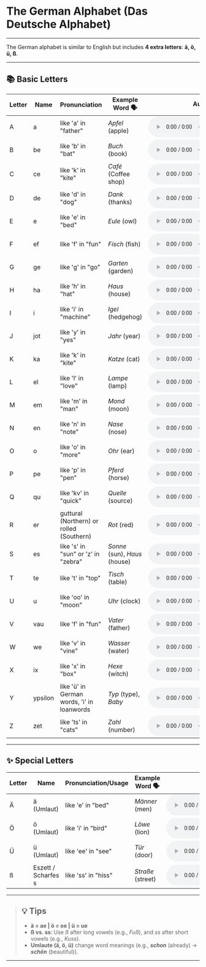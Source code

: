 # The German Alphabet (Das Deutsche Alphabet)

---

The German alphabet is similar to English but includes **4 extra letters**: **ä, ö, ü, ß**.

---

## 📚 Basic Letters

| Letter | Name  | Pronunciation                     | Example Word 🗣️ | Audio 🔊 |
|--------|-------|-----------------------------------|------------------|----------|
| A      | a     | like 'a' in "father"             | *Apfel* (apple)  | <audio controls controlslist="nodownload" src="../assets/audio/A.m4a"/>          |
| B      | be    | like 'b' in "bat"                | *Buch* (book)    | <audio controls controlslist="nodownload" src="../assets/audio/B.m4a"/>         |
| C      | ce    | like 'k' in "kite"               | *Café* (Coffee shop) | <audio controls controlslist="nodownload" src="../assets/audio/C.m4a"/>     |
| D      | de    | like 'd' in "dog"                | *Dank* (thanks)  | <audio controls controlslist="nodownload" src="../assets/audio/D.m4a"/>         |
| E      | e     | like 'e' in "bed"                | *Eule* (owl)     | <audio controls controlslist="nodownload" src="../assets/audio/E.m4a"/>         |
| F      | ef    | like 'f' in "fun"                | *Fisch* (fish)   | <audio controls controlslist="nodownload" src="../assets/audio/F.m4a"/>         |
| G      | ge    | like 'g' in "go"                 | *Garten* (garden)| <audio controls controlslist="nodownload" src="../assets/audio/G.m4a"/>         |
| H      | ha    | like 'h' in "hat"                | *Haus* (house)   | <audio controls controlslist="nodownload" src="../assets/audio/H.m4a"/>         |
| I      | i     | like 'i' in "machine"            | *Igel* (hedgehog)| <audio controls controlslist="nodownload" src="../assets/audio/I.m4a"/>         |
| J      | jot   | like 'y' in "yes"                | *Jahr* (year)    | <audio controls controlslist="nodownload" src="../assets/audio/J.m4a"/>         |
| K      | ka    | like 'k' in "kite"               | *Katze* (cat)    | <audio controls controlslist="nodownload" src="../assets/audio/K.m4a"/>         |
| L      | el    | like 'l' in "love"               | *Lampe* (lamp)   | <audio controls controlslist="nodownload" src="../assets/audio/L.m4a"/>         |
| M      | em    | like 'm' in "man"                | *Mond* (moon)    | <audio controls controlslist="nodownload" src="../assets/audio/M.m4a"/>         |
| N      | en    | like 'n' in "note"               | *Nase* (nose)    | <audio controls controlslist="nodownload" src="../assets/audio/N.m4a"/>         |
| O      | o     | like 'o' in "more"               | *Ohr* (ear)      | <audio controls controlslist="nodownload" src="../assets/audio/O.m4a"/>         |
| P      | pe    | like 'p' in "pen"                | *Pferd* (horse)  | <audio controls controlslist="nodownload" src="../assets/audio/P.m4a"/>         |
| Q      | qu    | like 'kv' in "quick"             | *Quelle* (source)| <audio controls controlslist="nodownload" src="../assets/audio/Q.m4a"/>         |
| R      | er    | guttural (Northern) or rolled (Southern) | *Rot* (red) | <audio controls controlslist="nodownload" src="../assets/audio/R.m4a"/>         |
| S      | es    | like 's' in "sun" or 'z' in "zebra" | *Sonne* (sun), *Haus* (house) | <audio controls controlslist="nodownload" src="../assets/audio/S.m4a"/>         |
| T      | te    | like 't' in "top"                | *Tisch* (table)  | <audio controls controlslist="nodownload" src="../assets/audio/T.m4a"/>         |
| U      | u     | like 'oo' in "moon"              | *Uhr* (clock)    | <audio controls controlslist="nodownload" src="../assets/audio/U.m4a"/>         |
| V      | vau   | like 'f' in "fun"                | *Vater* (father) | <audio controls controlslist="nodownload" src="../assets/audio/V.m4a"/>        |
| W      | we    | like 'v' in "vine"               | *Wasser* (water) | <audio controls controlslist="nodownload" src="../assets/audio/W.m4a"/>         |
| X      | ix    | like 'x' in "box"                | *Hexe* (witch)   | <audio controls controlslist="nodownload" src="../assets/audio/X.m4a"/>         |
| Y      | ypsilon | like 'ü' in German words, 'i' in loanwords | *Typ* (type), *Baby* | <audio controls controlslist="nodownload" src="../assets/audio/Y.m4a"/>         |
| Z      | zet   | like 'ts' in "cats"              | *Zahl* (number)  | <audio controls controlslist="nodownload" src="../assets/audio/Z.m4a"/>         |

---

## ✨ Special Letters

| Letter | Name          | Pronunciation/Usage          | Example Word 🗣️ | Audio 🔊 |
|--------|---------------|------------------------------|------------------|----------|
| Ä      | ä (Umlaut)    | like 'e' in "bed"            | *Männer* (men)  | <audio controls controlslist="nodownload" src="../assets/audio/Ä.m4a"/>         |
| Ö      | ö (Umlaut)    | like 'i' in "bird"           | *Löwe* (lion)    | <audio controls controlslist="nodownload" src="../assets/audio/Ö.m4a"/>         |
| Ü      | ü (Umlaut)    | like 'ee' in "see"           | *Tür* (door)     | <audio controls controlslist="nodownload" src="../assets/audio/Ü.m4a"/>         |
| ß      | Eszett / Scharfes s       | like 'ss' in "hiss"          | *Straße* (street)| <audio controls controlslist="nodownload" src="../assets/audio/SS.m4a"/>         |

---

> ## 💡 **Tips**
> - **ä = ae | ö = oe |  ü = ue**
> - **ß vs. ss**: Use *ß* after long vowels (e.g., *Fuß*), and *ss* after short vowels (e.g., *Kuss*).
> - **Umlaute (ä, ö, ü)** change word meanings (e.g., ***schon*** (already) → ***schön*** (beautiful)).

---